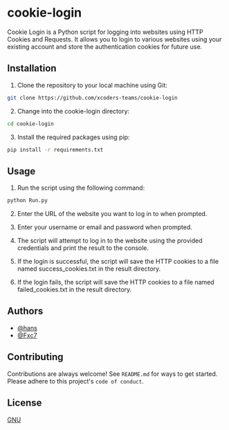 # cookie-login 

Cookie Login is a Python script for logging into websites using HTTP Cookies and Requests. It allows you to login to various websites using your existing account and store the authentication cookies for future use.
## Installation

1. Clone the repository to your local machine using Git:

```bash
git clone https://github.com/xcoders-teams/cookie-login
```

2. Change into the cookie-login directory:

```bash
cd cookie-login
```

3. Install the required packages using pip:
```bash
pip install -r requirements.txt
```
## Usage

1. Run the script using the following command:

```python
python Run.py
```

2. Enter the URL of the website you want to log in to when prompted.
3. Enter your username or email and password when prompted.

4. The script will attempt to log in to the website using the provided credentials and print the result to the console.

5. If the login is successful, the script will save the HTTP cookies to a file named success_cookies.txt in the result directory.

6. If the login fails, the script will save the HTTP cookies to a file named failed_cookies.txt in the result directory.
## Authors

- [@hans](https://www.github.com/hansalr)
- [@Fxc7](https://www.github.com/Fxc7)
## Contributing

Contributions are always welcome!
See `README.md` for ways to get started.
Please adhere to this project's `code of conduct`.
## License

[GNU](https://www.gnu.org/licenses/why-not-lgpl.html)